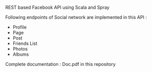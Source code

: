 REST based Facebook API using Scala and Spray

Following endpoints of Social network are implemented in this API : 

 - Profile
 - Page
 - Post
 - Friends List
 - Photos
 - Albums

Complete documentation : Doc.pdf in this repository
